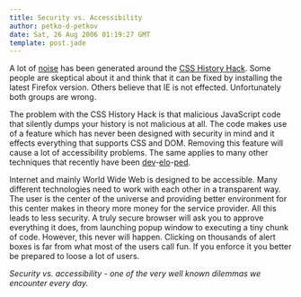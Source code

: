 ```yaml
---
title: Security vs. Accessibility
author: petko-d-petkov
date: Sat, 26 Aug 2006 01:19:27 GMT
template: post.jade
---
```


A lot of [noise](http://digg.com/security/A_CSS_Hack_to_steal_your_browser_history_in_Firefox) has been generated around the [CSS History Hack](/blog/javascript-visited-link-scanner). Some people are skeptical about it and think that it can be fixed by installing the latest Firefox version. Others believe that IE is not effected. Unfortunately both groups are wrong.

The problem with the CSS History Hack is that malicious JavaScript code that silently dumps your history is not malicious at all. The code makes use of a feature which has never been designed with security in mind and it effects everything that supports CSS and DOM. Removing this feature will cause a lot of accessibility problems. The same applies to many other techniques that recently have been [dev](/blog/javascript-port-scanner)-[elo](/blog/javascript-address-info)-[ped](/blog/javascript-authorization-forcer).

Internet and mainly World Wide Web is designed to be accessible. Many different technologies need to work with each other in a transparent way. The user is the center of the universe and providing better environment for this center makes in theory more money for the service provider. All this leads to less security. A truly secure browser will ask you to approve everything it does, from launching popup window to executing a tiny chunk of code. However, this never will happen. Clicking on thousands of alert boxes is far from what most of the users call fun. If you enforce it you better be prepared to loose a lot of users.

_Security vs. accessibility - one of the very well known dilemmas we encounter every day._
